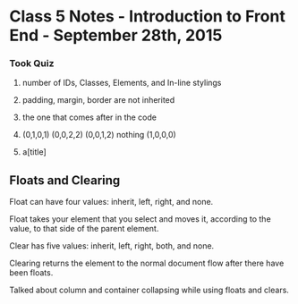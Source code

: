 # Class 5 Notes - Introduction to Front End - September 28th, 2015

### Took Quiz 

1. number of IDs, Classes, Elements, and In-line stylings

2. padding, margin, border are not inherited

3. the one that comes after in the code

4. (0,1,0,1) (0,0,2,2) (0,0,1,2) nothing (1,0,0,0)

5. a[title]


## Floats and Clearing

Float can have four values: inherit, left, right, and none.

Float takes your element that you select and moves it, according to the value, to that side of the parent element.

Clear has five values: inherit, left, right, both, and none.

Clearing returns the element to the normal document flow after there have been floats.

Talked about column and container collapsing while using floats and clears.

